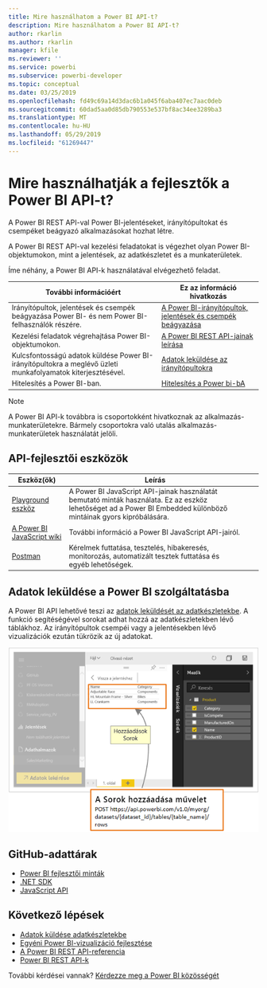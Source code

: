 ```yaml
---
title: Mire használhatom a Power BI API-t?
description: Mire használhatom a Power BI API-t?
author: rkarlin
ms.author: rkarlin
manager: kfile
ms.reviewer: ''
ms.service: powerbi
ms.subservice: powerbi-developer
ms.topic: conceptual
ms.date: 03/25/2019
ms.openlocfilehash: fd49c69a14d3dac6b1a045f6aba407ec7aac0deb
ms.sourcegitcommit: 60dad5aa0d85db790553e537bf8ac34ee3289ba3
ms.translationtype: MT
ms.contentlocale: hu-HU
ms.lasthandoff: 05/29/2019
ms.locfileid: "61269447"
---
```

# <a name="what-can-developers-do-with-the-power-bi-api"></a>Mire használhatják a fejlesztők a Power BI API-t?

A Power BI REST API-val Power BI-jelentéseket, irányítópultokat és csempéket beágyazó alkalmazásokat hozhat létre.

A Power BI REST API-val kezelési feladatokat is végezhet olyan Power BI-objektumokon, mint a jelentések, az adatkészletet és a munkaterületek.

Íme néhány, a Power BI API-k használatával elvégezhető feladat.

| **További információért** | **Ez az információ hivatkozás** |
|----------------------------------------------------------------------------------|------------------------------------------------------------------------------------|
| Irányítópultok, jelentések és csempék beágyazása Power BI- és nem Power BI-felhasználók részére. | [A Power BI-irányítópultok, jelentések és csempék beágyazása ](embedding-content.md) |
| Kezelési feladatok végrehajtása Power BI-objektumokon. | [A Power BI REST API-jainak leírása](https://docs.microsoft.com/rest/api/power-bi/) |
| Kulcsfontosságú adatok küldése Power BI-irányítópultokra a meglévő üzleti munkafolyamatok kiterjesztésével. | [Adatok leküldése az irányítópultokra ](walkthrough-push-data.md) |
| Hitelesítés a Power BI-ban. | [Hitelesítés a Power bi-bA ](get-azuread-access-token.md) |

> [!NOTE]
> A Power BI API-k továbbra is csoportokként hivatkoznak az alkalmazás-munkaterületekre. Bármely csoportokra való utalás alkalmazás-munkaterületek használatát jelöli.

## <a name="api-developer-tools"></a>API-fejlesztői eszközök

| Eszköz(ök) | Leírás |  |  |
|-------------------------|---------------------------------------------------------------------------------------------------------------------------------------------------|---|---|
| [Playground eszköz](https://microsoft.github.io/PowerBI-JavaScript/demo) | A Power BI JavaScript API-jainak használatát bemutató minták használata. Ez az eszköz lehetőséget ad a Power BI Embedded különböző mintáinak gyors kipróbálására. |  |  |
| [A Power BI JavaScript wiki](https://github.com/Microsoft/powerbi-javascript/wiki) | További információ a Power BI JavaScript API-jairól. |  |  |
| [Postman](https://www.getpostman.com/) | Kérelmek futtatása, tesztelés, hibakeresés, monitorozás, automatizált tesztek futtatása és egyéb lehetőségek. |

## <a name="push-data-into-power-bi"></a>Adatok leküldése a Power BI szolgáltatásba

A Power BI API lehetővé teszi az [adatok leküldését az adatkészletekbe](walkthrough-push-data.md). A funkció segítéségével sorokat adhat hozzá az adatkészletekben lévő táblákhoz. Az irányítópultok csempéi vagy a jelentésekben lévő vizualizációk ezután tükrözik az új adatokat.

![Adatminta leküldése](media/what-can-you-do/powerbi-push-data.png)

## <a name="github-repositories"></a>GitHub-adattárak

* [Power BI fejlesztői minták](https://github.com/Microsoft/PowerBI-Developer-Samples)
* [.NET SDK](https://github.com/Microsoft/PowerBI-CSharp)
* [JavaScript API](https://github.com/Microsoft/PowerBI-JavaScript)

## <a name="next-steps"></a>Következő lépések

* [Adatok küldése adatkészletekbe](walkthrough-push-data.md)
* [Egyéni Power BI-vizualizáció fejlesztése](custom-visual-develop-tutorial.md)
* [A Power BI REST API-referencia](rest-api-reference.md)
* [Power BI REST API-k](https://docs.microsoft.com/rest/api/power-bi/)

További kérdései vannak? [Kérdezze meg a Power BI közösségét](http://community.powerbi.com/)
